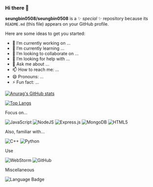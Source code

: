 ### Hi there 👋


**seungbin0508/seungbin0508** is a ✨ _special_ ✨ repository because its `README.md` (this file) appears on your GitHub profile.

Here are some ideas to get you started:

- 🔭 I’m currently working on ...
- 🌱 I’m currently learning ...
- 👯 I’m looking to collaborate on ...
- 🤔 I’m looking for help with ...
- 💬 Ask me about ...
- 📫 How to reach me: ...
- 😄 Pronouns: ...
- ⚡ Fun fact: ...

[![Anurag's GitHub stats](https://github-readme-stats.vercel.app/api?username=seungbin0508)](https://github.com/anuraghazra/github-readme-stats)

[![Top Langs](https://github-readme-stats.vercel.app/api/top-langs/?username=seungbin0508)](https://github.com/anuraghazra/github-readme-stats)

Focus on...

![JavaScript](https://img.shields.io/badge/javascript-%23323330.svg?style=for-the-badge&logo=javascript&logoColor=%23F7DF1E)
![NodeJS](https://img.shields.io/badge/node.js-%2343853D.svg?style=for-the-badge&logo=node.js&logoColor=white)
![Express.js](https://img.shields.io/badge/express.js-%23404d59.svg?style=for-the-badge&logo=express&logoColor=%2361DAFB)
![MongoDB](https://img.shields.io/badge/MongoDB-%234ea94b.svg?style=for-the-badge&logo=mongodb&logoColor=white)
![HTML5](https://img.shields.io/badge/html5-%23E34F26.svg?style=for-the-badge&logo=html5&logoColor=white)


Also, familiar with...

![C++](https://img.shields.io/badge/c++-%2300599C.svg?style=for-the-badge&logo=c%2B%2B&logoColor=white)
![Python](https://img.shields.io/badge/python-%2314354C.svg?style=for-the-badge&logo=python&logoColor=white)

Use

![WebStorm](https://img.shields.io/badge/webstorm-143?style=for-the-badge&logo=webstorm&logoColor=white&color=black)
![GitHub](https://img.shields.io/badge/github-%23121011.svg?style=for-the-badge&logo=github&logoColor=white)

Miscellaneous

![Language Badge](https://img.shields.io/badge/Languages-Korean,English-yellowgreen?style=for-the-badge&logo=appveyor)

[comment]: <> (https://github.com/Ileriayo/markdown-badges)